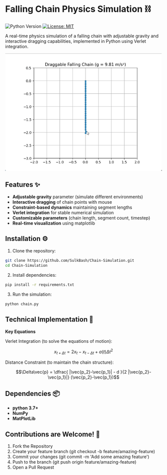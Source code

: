 # Falling Chain Physics Simulation ⛓️

![Python Version](https://img.shields.io/badge/python-3.7%2B-blue)
[![License: MIT](https://img.shields.io/badge/License-MIT-yellow.svg)](https://opensource.org/licenses/MIT)

A real-time physics simulation of a falling chain with adjustable gravity and interactive dragging capabilities, implemented in Python using Verlet integration.

![Falling Chain Demo](Chain_Sim/demo.gif)  

## Features ✨

- **Adjustable gravity** parameter (simulate different environments)
- **Interactive dragging** of chain points with mouse
- **Constraint-based dynamics** maintaining segment lengths
- **Verlet integration** for stable numerical simulation
- **Customizable parameters** (chain length, segment count, timestep)
- **Real-time visualization** using matplotlib

## Installation ⚙️

1. Clone the repository:
```bash
git clone https://github.com/SulkBash/Chain-Simulation.git
cd Chain-Simulation
```
2. Install dependencies:
```bash
pip install -r requirements.txt
```
3. Run the simulation:
```bash
python chain.py
```

## Technical Implementation 🧠

**Key Equations**

Verlet Integration (to solve the equations of motion):

```math
x_{t+\Delta t}=2x_t-x_{t-\Delta t}+a(t)\Delta t^2
```

Distance Constraint (to maintain the chain structure):

```math
\Delta\vec{p} = \dfrac{ |\vec{p_2}-\vec{p_1}| - d }{2 |\vec{p_2}-\vec{p_1}|}  (\vec{p_2}-\vec{p_1})
```


## Dependencies 📦

- **python 3.7+**
- **NumPy**
- **MatPlotLib**

## Contributions are Welcome! 🤝
1. Fork the Repository
2. Create your feature branch (git checkout -b feature/amazing-feature)
3. Commit your changes (git commit -m 'Add some amazing feature')
4. Push to the branch (git push origin feature/amazing-feature)
5. Open a Pull Request
